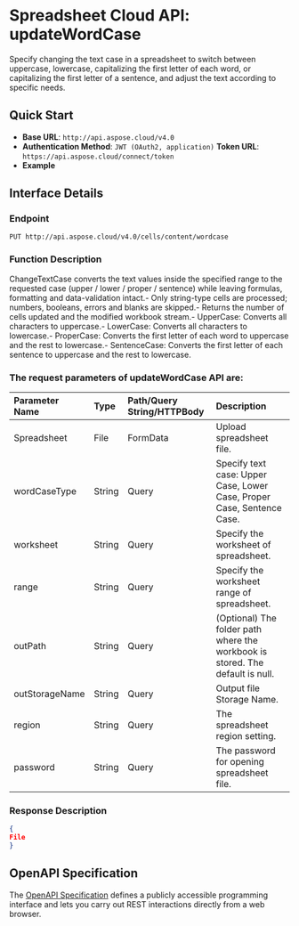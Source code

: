 # **Spreadsheet Cloud API: updateWordCase**

Specify changing the text case in a spreadsheet to switch between uppercase, lowercase, capitalizing the first letter of each word, or capitalizing the first letter of a sentence, and adjust the text according to specific needs. 


## **Quick Start**

- **Base URL**: `http://api.aspose.cloud/v4.0`
- **Authentication Method**: `JWT (OAuth2, application)`  **Token URL**: `https://api.aspose.cloud/connect/token`
- **Example** 

## **Interface Details**

### **Endpoint** 

```
PUT http://api.aspose.cloud/v4.0/cells/content/wordcase
```
### **Function Description**
ChangeTextCase converts the text values inside the specified range to the requested case (upper / lower / proper / sentence) while leaving formulas, formatting and data-validation intact.- Only string-type cells are processed; numbers, booleans, errors and blanks are skipped.- Returns the number of cells updated and the modified workbook stream.- UpperCase: Converts all characters to uppercase.- LowerCase: Converts all characters to lowercase.- ProperCase: Converts the first letter of each word to uppercase and the rest to lowercase.- SentenceCase: Converts the first letter of each sentence to uppercase and the rest to lowercase.

### The request parameters of **updateWordCase** API are: 

| Parameter Name | Type | Path/Query String/HTTPBody | Description | 
| :- | :- | :- |:- | 
|Spreadsheet|File|FormData|Upload spreadsheet file.|
|wordCaseType|String|Query|Specify text case: Upper Case, Lower Case, Proper Case, Sentence Case.|
|worksheet|String|Query|Specify the worksheet of spreadsheet.|
|range|String|Query|Specify the worksheet range of spreadsheet.|
|outPath|String|Query|(Optional) The folder path where the workbook is stored. The default is null.|
|outStorageName|String|Query|Output file Storage Name.|
|region|String|Query|The spreadsheet region setting.|
|password|String|Query|The password for opening spreadsheet file.|

### **Response Description**
```json
{
File
}
```


## OpenAPI Specification

The [OpenAPI Specification](https://reference.aspose.cloud/cells/#/TextProcessingController/UpdateWordCase) defines a publicly accessible programming interface and lets you carry out REST interactions directly from a web browser.

